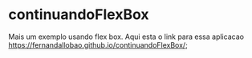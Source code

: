 # continuandoFlexBox
Mais um exemplo usando flex box. Aqui esta o link para essa aplicacao https://fernandallobao.github.io/continuandoFlexBox/;
